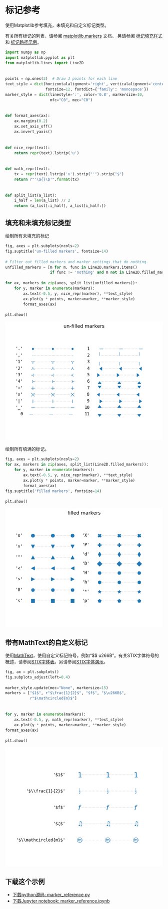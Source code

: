 # 标记参考

使用Matplotlib参考填充，未填充和自定义标记类型。

有关所有标记的列表，请参阅 [matplotlib.markers](https://matplotlib.org/api/markers_api.html#module-matplotlib.markers) 文档。 另请参阅 [标记填充样式](/gallery/lines_bars_and_markers/marker_fillstyle_reference.html) 和 [标记路径示例](https://matplotlib.org/gallery/shapes_and_collections/marker_path.html)。

```python
import numpy as np
import matplotlib.pyplot as plt
from matplotlib.lines import Line2D


points = np.ones(3)  # Draw 3 points for each line
text_style = dict(horizontalalignment='right', verticalalignment='center',
                  fontsize=12, fontdict={'family': 'monospace'})
marker_style = dict(linestyle=':', color='0.8', markersize=10,
                    mfc="C0", mec="C0")


def format_axes(ax):
    ax.margins(0.2)
    ax.set_axis_off()
    ax.invert_yaxis()


def nice_repr(text):
    return repr(text).lstrip('u')


def math_repr(text):
    tx = repr(text).lstrip('u').strip("'").strip("$")
    return r"'\${}\$'".format(tx)


def split_list(a_list):
    i_half = len(a_list) // 2
    return (a_list[:i_half], a_list[i_half:])
```

## 填充和未填充标记类型

绘制所有未填充的标记

```python
fig, axes = plt.subplots(ncols=2)
fig.suptitle('un-filled markers', fontsize=14)

# Filter out filled markers and marker settings that do nothing.
unfilled_markers = [m for m, func in Line2D.markers.items()
                    if func != 'nothing' and m not in Line2D.filled_markers]

for ax, markers in zip(axes, split_list(unfilled_markers)):
    for y, marker in enumerate(markers):
        ax.text(-0.5, y, nice_repr(marker), **text_style)
        ax.plot(y * points, marker=marker, **marker_style)
        format_axes(ax)

plt.show()
```

![未填充标记图示](/static/images/gallery/sphx_glr_marker_reference_001.png)

绘制所有填满的标记。

```python
fig, axes = plt.subplots(ncols=2)
for ax, markers in zip(axes, split_list(Line2D.filled_markers)):
    for y, marker in enumerate(markers):
        ax.text(-0.5, y, nice_repr(marker), **text_style)
        ax.plot(y * points, marker=marker, **marker_style)
        format_axes(ax)
fig.suptitle('filled markers', fontsize=14)

plt.show()
```

![已填充充标记图示](/static/images/gallery/sphx_glr_marker_reference_002.png)

## 带有MathText的自定义标记

使用[MathText](https://matplotlib.org/tutorials/text/mathtext.html)，使用自定义标记符号，例如“$\$ u266B”。有关STIX字体符号的概述，请参阅[STIX字体表](http://www.stixfonts.org/allGlyphs.html)。另请参阅[STIX字体演示](https://matplotlib.org/gallery/text_labels_and_annotations/stix_fonts_demo.html)。

```python
fig, ax = plt.subplots()
fig.subplots_adjust(left=0.4)

marker_style.update(mec="None", markersize=15)
markers = ["$1$", r"$\frac{1}{2}$", "$f$", "$\u266B$",
           r"$\mathcircled{m}$"]


for y, marker in enumerate(markers):
    ax.text(-0.5, y, math_repr(marker), **text_style)
    ax.plot(y * points, marker=marker, **marker_style)
format_axes(ax)

plt.show()
```

![带有MathText的自定义标记图示](/static/images/gallery/sphx_glr_marker_reference_003.png)

## 下载这个示例

- [下载python源码: marker_reference.py](https://matplotlib.org/_downloads/marker_reference.py)
- [下载Jupyter notebook: marker_reference.ipynb](https://matplotlib.org/_downloads/marker_reference.ipynb)